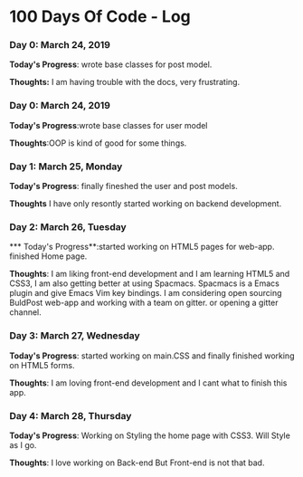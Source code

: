# 100 Days Of Code - Log

### Day 0: March 24, 2019


**Today's Progress**: wrote base classes for post model.
  
**Thoughts:** I am having trouble with the docs, very frustrating.



### Day 0: March 24, 2019 


**Today's Progress**:wrote base classes for user model 

**Thoughts**:OOP is kind of good for some things.




### Day 1: March 25, Monday

**Today's Progress**: finally fineshed the user and post models.

**Thoughts** I have only resontly started working on backend development. 
 
 
 
### Day 2: March 26, Tuesday

*** Today's Progress**:started working on HTML5 pages for web-app. finished Home page.

**Thoughts**: I am liking front-end development and I am learning HTML5 and CSS3, I am also getting better at using Spacmacs. Spacmacs is a Emacs plugin and give Emacs Vim key bindings. I am considering open sourcing BuldPost web-app and working with a team on gitter. or opening a gitter channel.

### Day 3: March 27, Wednesday

**Today's Progress**: started working on main.CSS and finally finished working on HTML5 forms.

**Thoughts**: I am loving front-end development and I cant what to finish this app.

### Day 4: March 28, Thursday

**Today's Progress**: Working on Styling the home page with CSS3. Will Style as I go.

**Thoughts**: I love working on Back-end But Front-end is not that bad.
